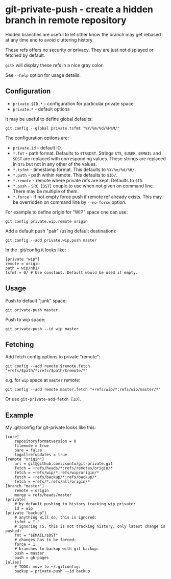 # git-private-push - create a hidden branch in remote repository

Hidden branches are useful to let other know the branch may get rebased at any
time and to avoid cluttering history.

These refs offers no security or privacy. They are just not displayed or
fetched by default.

`gitk` will display these refs in a nice gray color.

See `--help` option for usage details.

## Configuration

- `private.$ID.*` - configuration for particular private space
- `private.*` - default options

It may be useful to define global defaults:

    git config --global private.tsfmt "%Y/%m/%d/%H%M/"

The configuration options are:

- `private.id` - default ID.
- `*.fmt`    - path format. Defaults to `$TS$DST`.
  Strings `$TS`, `$USER`, `$EMAIL` and `SDST` are replaced with corresponding
  values. These strings are replaced in `$TS` but not in any other of the
  values.
- `*.tsfmt`  - timestamp format. This defaults to `%Y/%m/%d/%H/`.
- `*.path`   - path within remote. This defaults to `$ID/`.
- `*.remote` - remote where private refs are kept. Defaults to `$ID`.
- `*.push`   - `SRC [DST]` couple to use when not given on command line. There
  may be multiple of them.
- `*.force`  - if not empty force push if remote ref already exists. This may
  be overridden on command line by `--no-force` option.

For example to define origin for "WIP" space one can use:

    git config private.wip.remote origin

Add a default push "pair" (using default destination):

    git config --add private.wip.push master

In the .git/config it looks like:

    [private "wip"]
    remote = origin
    path = wip/nb1/
    tsfmt = 0/ # Use constant. Default would be used if empty.

## Usage

Push to default "junk" space:

    git private-push master

Push to wip space:

    git private-push --id wip master

## Fetching

Add fetch config options to private "remote":

    git config --add remote.$remote.fetch "+refs/$path/*:refs/$path/$remote/*"

e.g. for `wip` space at `master` remote:

    git config --add remote.master.fetch "+refs/wip/*:refs/wip/master/*"

Or use `git-private-add-fetch [ID]`.

## Example

My .git/config for git-private looks like this:

    [core]
    	repositoryformatversion = 0
    	filemode = true
    	bare = false
    	logallrefupdates = true
    [remote "origin"]
    	url = git@github.com:csonto/git-private.git
    	fetch = +refs/heads/*:refs/remotes/origin/*
    	fetch = +refs/wip/*:refs/wip/origin/*
    	fetch = +refs/backup/*:refs/backup/*
        fetch = +refs/*:refs/all/origin/*
    [branch "master"]
    	remote = origin
    	merge = refs/heads/master
    [private]
        # by default pushing to history tracking wip private:
    	id = wip
    [private "backup"]
        # anything will do, this is ignored:
    	tsfmt = "-"
        # ignoring TS, this is not tracking history, only latest change is pushed:
    	fmt = "$EMAIL/$DST"
        # changes has to be forced:
    	force = 1
        # branches to backup with git backup:
    	push = master
        push = gh-pages
    [alias]
        # TODO: move to ~/.gitconfig:
    	backup = private-push --id backup

